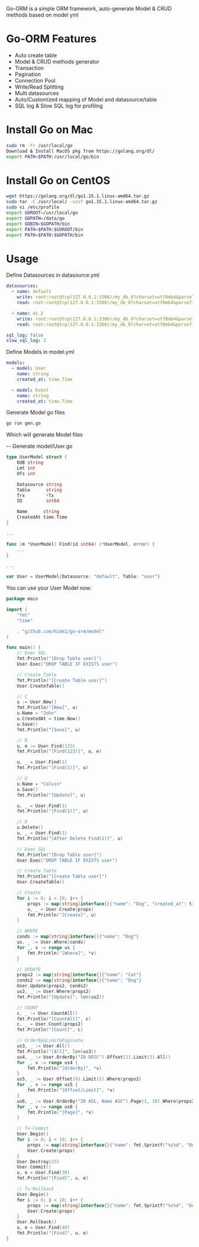 Go-ORM is a simple ORM framework, auto-generate Model & CRUD methods based on model yml

# Go-ORM Features
- Auto create table
- Model & CRUD methods generator
- Transaction
- Pagination
- Connection Pool
- Write/Read Splitting
- Multi datasources
- Auto/Customized mapping of Model and datasource/table
- SQL log & Slow SQL log for profiling

# Install Go on Mac
``` bash
sudo rm -fr /usr/local/go
Download & Install MacOS pkg from https://golang.org/dl/
export PATH=$PATH:/usr/local/go/bin
```

# Install Go on CentOS
``` bash
wget https://golang.org/dl/go1.15.1.linux-amd64.tar.gz
sudo tar -C /usr/local/ -xzvf go1.15.1.linux-amd64.tar.gz
sudo vi /etc/profile
export GOROOT=/usr/local/go
export GOPATH=/data/go
export GOBIN=$GOPATH/bin
export PATH=$PATH:$GOROOT/bin
export PATH=$PATH:$GOPATH/bin
```

# Usage
Define Datasources in datasource.yml
``` yml
datasources:
  - name: default
    write: root:root@tcp(127.0.0.1:3306)/my_db_0?charset=utf8mb4&parseTime=True
    read: root:root@tcp(127.0.0.1:3306)/my_db_0?charset=utf8mb4&parseTime=True

  - name: ds_2
    write: root:root@tcp(127.0.0.1:3306)/my_db_0?charset=utf8mb4&parseTime=True
    read: root:root@tcp(127.0.0.1:3306)/my_db_0?charset=utf8mb4&parseTime=True

sql_log: false
slow_sql_log: 2
```
Define Models in model.yml
``` yml
models:
  - model: User
    name: string
    created_at: time.Time

  - model: Event
    name: string
    created_at: time.Time
```
Generate Model go files
``` bash
go run gen.go
```
Which will generate Model files

-- Generate model/User.go
``` go
type UserModel struct {
	OdB string
	Lmt int
	Ofs int

	Datasource string
	Table      string
	Trx        *Tx
	ID         int64

	Name      string
	CreatedAt time.Time
}

...

func (m *UserModel) Find(id int64) (*UserModel, error) {
	...
}

...

var User = UserModel{Datasource: "default", Table: "user"}
```
You can use your User Model now:
``` go
package main

import (
	"fmt"
	"time"

	. "github.com/hide2/go-orm/model"
)

func main() {
	// Exec SQL
	fmt.Println("[Drop Table user]")
	User.Exec("DROP TABLE IF EXISTS user")

	// Create Table
	fmt.Println("[Create Table user]")
	User.CreateTable()

	// C
	u := User.New()
	fmt.Println("[New]", u)
	u.Name = "John"
	u.CreatedAt = time.Now()
	u.Save()
	fmt.Println("[Save]", u)

	// R
	u, e := User.Find(123)
	fmt.Println("[Find(123)]", u, e)

	u, _ = User.Find(1)
	fmt.Println("[Find(1)]", u)

	// U
	u.Name = "Calvin"
	u.Save()
	fmt.Println("[Update]", u)

	u, _ = User.Find(1)
	fmt.Println("[Find(1)]", u)

	// D
	u.Delete()
	u, _ = User.Find(1)
	fmt.Println("[After Delete Find(1)]", u)

	// Exec SQL
	fmt.Println("[Drop Table user]")
	User.Exec("DROP TABLE IF EXISTS user")

	// Create Table
	fmt.Println("[Create Table user]")
	User.CreateTable()

	// Create
	for i := 0; i < 20; i++ {
		props := map[string]interface{}{"name": "Dog", "created_at": time.Now()}
		u, _ = User.Create(props)
		fmt.Println("[Create]", u)
	}

	// WHERE
	conds := map[string]interface{}{"name": "Dog"}
	us, _ := User.Where(conds)
	for _, v := range us {
		fmt.Println("[Where]", *v)
	}

	// UPDATE
	props2 := map[string]interface{}{"name": "Cat"}
	conds2 := map[string]interface{}{"name": "Dog"}
	User.Update(props2, conds2)
	us2, _ := User.Where(props2)
	fmt.Println("[Update]", len(us2))

	// COUNT
	c, _ := User.CountAll()
	fmt.Println("[CountAll]", c)
	c, _ = User.Count(props2)
	fmt.Println("[Count]", c)

	// OrderBy&Limit&Paginate
	us3, _ := User.All()
	fmt.Println("[All]", len(us3))
	us4, _ := User.OrderBy("ID DESC").Offset(2).Limit(3).All()
	for _, v := range us4 {
		fmt.Println("[OrderBy]", *v)
	}
	us5, _ := User.Offset(0).Limit(5).Where(props2)
	for _, v := range us5 {
		fmt.Println("[Offset/Limit]", *v)
	}
	us6, _ := User.OrderBy("ID ASC, Name ASC").Page(1, 10).Where(props2)
	for _, v := range us6 {
		fmt.Println("[Page]", *v)
	}

	// Tx-Commit
	User.Begin()
	for i := 0; i < 10; i++ {
		props := map[string]interface{}{"name": fmt.Sprintf("%s%d", "Dog", i+1), "created_at": time.Now()}
		User.Create(props)
	}
	User.Destroy(25)
	User.Commit()
	u, e = User.Find(30)
	fmt.Println("[Find]", u, e)

	// Tx-Rollback
	User.Begin()
	for i := 0; i < 10; i++ {
		props := map[string]interface{}{"name": fmt.Sprintf("%s%d", "Dog", i+1), "created_at": time.Now()}
		User.Create(props)
	}
	User.Rollback()
	u, e = User.Find(40)
	fmt.Println("[Find]", u, e)
}

```